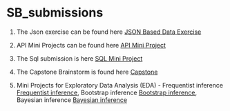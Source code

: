 # SB_submissions

1. The Json exercise can be found here [JSON Based Data Exercise](Json_ex/Json_exer.ipynb)

2. API Mini Projects can be found here [API Mini Project](/api_sol.ipynb)

3. The Sql submission is here [SQL Mini Project](/Sql_hw)

4. The Capstone Brainstorm is found here [Capstone](/Capstone)

5. Mini Projects for Exploratory Data Analysis (EDA) - 
        Frequentist inference [Frequentist inference](Stat_methods/Freq_inference.ipynb), Bootstrap inference [Bootstrap inference](Stat_methods/Bootstrap_inference.ipynb), Bayesian inference [Bayesian inference](Stat_methods/Bayesian_inference.ipynb)
      

